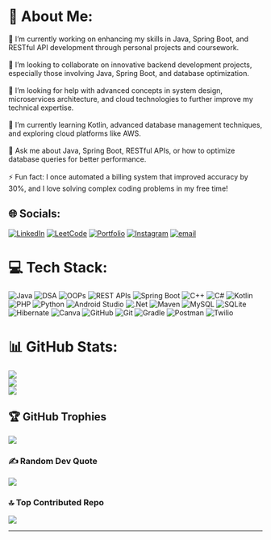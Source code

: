 # 💫 About Me:
🔭 I’m currently working on enhancing my skills in Java, Spring Boot, and RESTful API development through personal projects and coursework.<br><br>👯 I’m looking to 
collaborate on innovative backend development projects, especially those involving Java, Spring Boot, and database optimization.<br><br>🤝 I’m looking for help with advanced concepts in system design, microservices architecture, and cloud technologies to further improve my technical expertise.<br><br>🌱 I’m currently learning Kotlin, advanced database management techniques, and exploring cloud platforms like AWS.<br><br>💬 Ask me about Java, Spring Boot, RESTful APIs, or how to optimize database queries for better performance.<br><br>⚡ Fun fact: I once automated a billing system that improved accuracy by 30%, and I love solving complex coding problems in my free time!


## 🌐 Socials: 
[![LinkedIn](https://img.shields.io/badge/LinkedIn-%23E4405F.svg?logo=linkedin&logoColor=white)](https://linkedin.com/in/mukund-rakholiya) 
[![LeetCode](https://img.shields.io/badge/leetcode-%23E4405F.svg?logo=leetcode&logoColor=white)](https://leetcode.com/u/mukund_rakholiya/) 
[![Portfolio](https://img.shields.io/badge/Portfolio-%23E4405F.svg?logo=polywork&logoColor=white)](https://www.polywork.com/mukund_rakholiya)
[![Instagram](https://img.shields.io/badge/Instagram-%23E4405F.svg?logo=Instagram&logoColor=white)](https://instagram.com/mukund_rakholiya_) 
[![email](https://img.shields.io/badge/Email-D14836?logo=gmail&logoColor=white)](mailto:mukurakholiya119@gmail.com) 

# 💻 Tech Stack:
![Java](https://img.shields.io/badge/java-%23ED8B00.svg?style=for-the-badge&logo=openjdk&logoColor=white)
![DSA](https://img.shields.io/badge/DSA-%2300599C.svg?style=for-the-badge&logo=code&logoColor=white)
![OOPs](https://img.shields.io/badge/OOPs-%2300C4CC.svg?style=for-the-badge&logo=code&logoColor=white)
![REST APIs](https://img.shields.io/badge/REST_APIs-%23F05033.svg?style=for-the-badge&logo=spring&logoColor=white)
![Spring Boot](https://img.shields.io/badge/SpringBoot-%236DB33F.svg?style=for-the-badge&logo=springboot&logoColor=white) 
![C++](https://img.shields.io/badge/c++-%2300599C.svg?style=for-the-badge&logo=c%2B%2B&logoColor=white) 
![C#](https://img.shields.io/badge/c%23-%23239120.svg?style=for-the-badge&logo=csharp&logoColor=white)
![Kotlin](https://img.shields.io/badge/kotlin-%237F52FF.svg?style=for-the-badge&logo=kotlin&logoColor=white) 
![PHP](https://img.shields.io/badge/php-%23777BB4.svg?style=for-the-badge&logo=php&logoColor=white) 
![Python](https://img.shields.io/badge/python-3670A0?style=for-the-badge&logo=python&logoColor=ffdd54)
![Android Studio](https://img.shields.io/badge/android_studio-3670A0?style=for-the-badge&logo=androidstudio&logoColor=ffdd54)
![.Net](https://img.shields.io/badge/.NET-5C2D91?style=for-the-badge&logo=.net&logoColor=white) 
![Maven](https://img.shields.io/badge/maven-C71A36?style=for-the-badge&logo=Maven&logoColor=white) 
![MySQL](https://img.shields.io/badge/mysql-4479A1.svg?style=for-the-badge&logo=mysql&logoColor=white) 
![SQLite](https://img.shields.io/badge/sqlite-%2307405e.svg?style=for-the-badge&logo=sqlite&logoColor=white) 
![Hibernate](https://img.shields.io/badge/Hibernate-59666C?style=for-the-badge&logo=Hibernate&logoColor=white) 
![Canva](https://img.shields.io/badge/Canva-%2300C4CC.svg?style=for-the-badge&logo=Canva&logoColor=white) 
![GitHub](https://img.shields.io/badge/github-%23121011.svg?style=for-the-badge&logo=github&logoColor=white) 
![Git](https://img.shields.io/badge/git-%23F05033.svg?style=for-the-badge&logo=git&logoColor=white) 
![Gradle](https://img.shields.io/badge/Gradle-02303A.svg?style=for-the-badge&logo=Gradle&logoColor=white) 
![Postman](https://img.shields.io/badge/Postman-FF6C37?style=for-the-badge&logo=postman&logoColor=white) 
![Twilio](https://img.shields.io/badge/Twilio-F22F46?style=for-the-badge&logo=Twilio&logoColor=white)

# 📊 GitHub Stats:
![](https://github-readme-stats.vercel.app/api?username=mukund-rakholiya&theme=dark&hide_border=false&include_all_commits=false&count_private=false)<br/>
![](https://github-readme-streak-stats.herokuapp.com/?user=mukund-rakholiya&theme=dark&hide_border=false)<br/>
![](https://github-readme-stats.vercel.app/api/top-langs/?username=mukund-rakholiya&theme=dark&hide_border=false&include_all_commits=false&count_private=false&layout=compact)

## 🏆 GitHub Trophies
![](https://github-profile-trophy.vercel.app/?username=mukund-rakholiya&theme=radical&no-frame=false&no-bg=false&margin-w=4)

### ✍️ Random Dev Quote
![](https://quotes-github-readme.vercel.app/api?type=horizontal&theme=radical)

### 🔝 Top Contributed Repo
![](https://github-contributor-stats.vercel.app/api?username=mukund-rakholiya&limit=5&theme=dark&combine_all_yearly_contributions=true)

---
